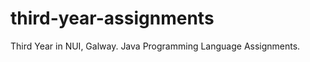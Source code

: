 third-year-assignments
======================

Third Year in NUI, Galway. Java Programming Language Assignments.
